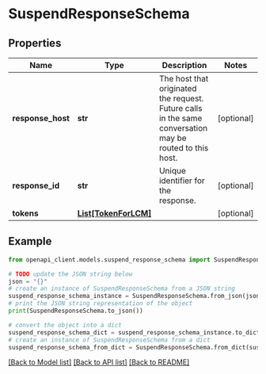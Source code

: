 # SuspendResponseSchema


## Properties

Name | Type | Description | Notes
------------ | ------------- | ------------- | -------------
**response_host** | **str** | The host that originated the request. Future calls in the same conversation may be routed to this host.  | [optional] 
**response_id** | **str** | Unique identifier for the response.  | [optional] 
**tokens** | [**List[TokenForLCM]**](TokenForLCM.md) |  | [optional] 

## Example

```python
from openapi_client.models.suspend_response_schema import SuspendResponseSchema

# TODO update the JSON string below
json = "{}"
# create an instance of SuspendResponseSchema from a JSON string
suspend_response_schema_instance = SuspendResponseSchema.from_json(json)
# print the JSON string representation of the object
print(SuspendResponseSchema.to_json())

# convert the object into a dict
suspend_response_schema_dict = suspend_response_schema_instance.to_dict()
# create an instance of SuspendResponseSchema from a dict
suspend_response_schema_from_dict = SuspendResponseSchema.from_dict(suspend_response_schema_dict)
```
[[Back to Model list]](../README.md#documentation-for-models) [[Back to API list]](../README.md#documentation-for-api-endpoints) [[Back to README]](../README.md)


